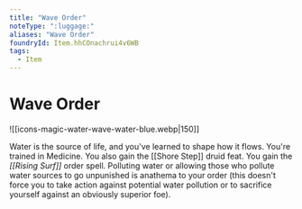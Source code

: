 ```yaml
---
title: "Wave Order"
noteType: ":luggage:"
aliases: "Wave Order"
foundryId: Item.hhCOnachrui4v6WB
tags:
  - Item
---
```


# Wave Order
![[icons-magic-water-wave-water-blue.webp|150]]

Water is the source of life, and you've learned to shape how it flows. You're trained in Medicine. You also gain the [[Shore Step]] druid feat. You gain the _[[Rising Surf]]_ order spell. Polluting water or allowing those who pollute water sources to go unpunished is anathema to your order (this doesn't force you to take action against potential water pollution or to sacrifice yourself against an obviously superior foe).

